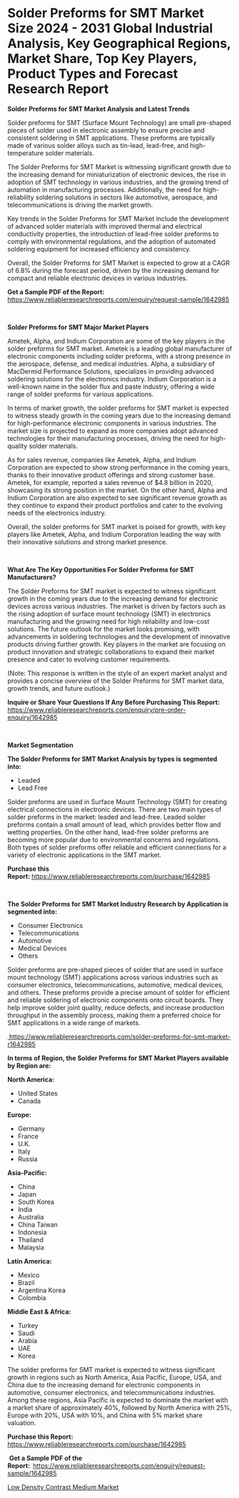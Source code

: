 <p><h1>Solder Preforms for SMT Market Size 2024 - 2031 Global Industrial Analysis, Key Geographical Regions, Market Share, Top Key Players, Product Types and Forecast Research Report</h1></p><p><strong>Solder Preforms for SMT Market Analysis and Latest Trends</strong></p>
<p><p>Solder preforms for SMT (Surface Mount Technology) are small pre-shaped pieces of solder used in electronic assembly to ensure precise and consistent soldering in SMT applications. These preforms are typically made of various solder alloys such as tin-lead, lead-free, and high-temperature solder materials.</p><p>The Solder Preforms for SMT Market is witnessing significant growth due to the increasing demand for miniaturization of electronic devices, the rise in adoption of SMT technology in various industries, and the growing trend of automation in manufacturing processes. Additionally, the need for high-reliability soldering solutions in sectors like automotive, aerospace, and telecommunications is driving the market growth.</p><p>Key trends in the Solder Preforms for SMT Market include the development of advanced solder materials with improved thermal and electrical conductivity properties, the introduction of lead-free solder preforms to comply with environmental regulations, and the adoption of automated soldering equipment for increased efficiency and consistency.</p><p>Overall, the Solder Preforms for SMT Market is expected to grow at a CAGR of 6.8% during the forecast period, driven by the increasing demand for compact and reliable electronic devices in various industries.</p></p>
<p><strong>Get a Sample PDF of the Report:&nbsp;</strong> <a href="https://www.reliableresearchreports.com/enquiry/request-sample/1642985">https://www.reliableresearchreports.com/enquiry/request-sample/1642985</a></p>
<p>&nbsp;</p>
<p><strong>Solder Preforms for SMT Major Market Players</strong></p>
<p><p>Ametek, Alpha, and Indium Corporation are some of the key players in the solder preforms for SMT market. Ametek is a leading global manufacturer of electronic components including solder preforms, with a strong presence in the aerospace, defense, and medical industries. Alpha, a subsidiary of MacDermid Performance Solutions, specializes in providing advanced soldering solutions for the electronics industry. Indium Corporation is a well-known name in the solder flux and paste industry, offering a wide range of solder preforms for various applications.</p><p>In terms of market growth, the solder preforms for SMT market is expected to witness steady growth in the coming years due to the increasing demand for high-performance electronic components in various industries. The market size is projected to expand as more companies adopt advanced technologies for their manufacturing processes, driving the need for high-quality solder materials.</p><p>As for sales revenue, companies like Ametek, Alpha, and Indium Corporation are expected to show strong performance in the coming years, thanks to their innovative product offerings and strong customer base. Ametek, for example, reported a sales revenue of $4.8 billion in 2020, showcasing its strong position in the market. On the other hand, Alpha and Indium Corporation are also expected to see significant revenue growth as they continue to expand their product portfolios and cater to the evolving needs of the electronics industry.</p><p>Overall, the solder preforms for SMT market is poised for growth, with key players like Ametek, Alpha, and Indium Corporation leading the way with their innovative solutions and strong market presence.</p></p>
<p>&nbsp;</p>
<p><strong>What Are The Key Opportunities For Solder Preforms for SMT Manufacturers?</strong></p>
<p><p>The Solder Preforms for SMT market is expected to witness significant growth in the coming years due to the increasing demand for electronic devices across various industries. The market is driven by factors such as the rising adoption of surface mount technology (SMT) in electronics manufacturing and the growing need for high reliability and low-cost solutions. The future outlook for the market looks promising, with advancements in soldering technologies and the development of innovative products driving further growth. Key players in the market are focusing on product innovation and strategic collaborations to expand their market presence and cater to evolving customer requirements.</p><p>(Note: This response is written in the style of an expert market analyst and provides a concise overview of the Solder Preforms for SMT market data, growth trends, and future outlook.)</p></p>
<p><strong>Inquire or Share Your Questions If Any Before Purchasing This Report:</strong> <a href="https://www.reliableresearchreports.com/enquiry/pre-order-enquiry/1642985">https://www.reliableresearchreports.com/enquiry/pre-order-enquiry/1642985</a></p>
<p>&nbsp;</p>
<p><strong>Market Segmentation</strong></p>
<p><strong>The Solder Preforms for SMT Market Analysis by types is segmented into:</strong></p>
<p><ul><li>Leaded</li><li>Lead Free</li></ul></p>
<p><p>Solder preforms are used in Surface Mount Technology (SMT) for creating electrical connections in electronic devices. There are two main types of solder preforms in the market: leaded and lead-free. Leaded solder preforms contain a small amount of lead, which provides better flow and wetting properties. On the other hand, lead-free solder preforms are becoming more popular due to environmental concerns and regulations. Both types of solder preforms offer reliable and efficient connections for a variety of electronic applications in the SMT market.</p></p>
<p><strong>Purchase this Report:&nbsp;</strong><a href="https://www.reliableresearchreports.com/purchase/1642985">https://www.reliableresearchreports.com/purchase/1642985</a></p>
<p>&nbsp;</p>
<p><strong>The Solder Preforms for SMT Market Industry Research by Application is segmented into:</strong></p>
<p><ul><li>Consumer Electronics</li><li>Telecommunications</li><li>Automotive</li><li>Medical Devices</li><li>Others</li></ul></p>
<p><p>Solder preforms are pre-shaped pieces of solder that are used in surface mount technology (SMT) applications across various industries such as consumer electronics, telecommunications, automotive, medical devices, and others. These preforms provide a precise amount of solder for efficient and reliable soldering of electronic components onto circuit boards. They help improve solder joint quality, reduce defects, and increase production throughput in the assembly process, making them a preferred choice for SMT applications in a wide range of markets.</p></p>
<p><a href="https://www.reliableresearchreports.com/solder-preforms-for-smt-market-r1642985">&nbsp;https://www.reliableresearchreports.com/solder-preforms-for-smt-market-r1642985</a></p>
<p><strong>In terms of Region, the Solder Preforms for SMT Market Players available by Region are:</strong></p>
<p>
    <p> <strong> North America: </strong>
        <ul>
            <li>United States</li>
            <li>Canada</li>
        </ul>
        </p> 
    <p> <strong> Europe: </strong>
        <ul>
            <li>Germany</li>
            <li>France</li>
            <li>U.K.</li>
            <li>Italy</li>
            <li>Russia</li>
        </ul>
        </p> 
    <p> <strong> Asia-Pacific: </strong>
        <ul>
            <li>China</li>
            <li>Japan</li>
            <li>South Korea</li>
            <li>India</li>
            <li>Australia</li>
            <li>China Taiwan</li>
            <li>Indonesia</li>
            <li>Thailand</li>
            <li>Malaysia</li>
        </ul>
        </p> 
    <p> <strong> Latin America: </strong>
        <ul>
            <li>Mexico</li>
            <li>Brazil</li>
            <li>Argentina Korea</li>
            <li>Colombia</li>
        </ul>
        </p> 
    <p> <strong> Middle East & Africa: </strong>
        <ul>
            <li>Turkey</li>
            <li>Saudi</li>
            <li>Arabia</li>
            <li>UAE</li>
            <li>Korea</li>
        </ul>
    </p>
    </p>
<p><p>The solder preforms for SMT market is expected to witness significant growth in regions such as North America, Asia Pacific, Europe, USA, and China due to the increasing demand for electronic components in automotive, consumer electronics, and telecommunications industries. Among these regions, Asia Pacific is expected to dominate the market with a market share of approximately 40%, followed by North America with 25%, Europe with 20%, USA with 10%, and China with 5% market share valuation.</p></p>
<p><strong>Purchase this Report: </strong><a href="https://www.reliableresearchreports.com/purchase/1642985">https://www.reliableresearchreports.com/purchase/1642985</a></p>
<p>&nbsp;<strong>Get a Sample PDF of the Report:&nbsp;&nbsp;</strong><a href="https://www.reliableresearchreports.com/enquiry/request-sample/1642985">https://www.reliableresearchreports.com/enquiry/request-sample/1642985</a></p>
<p><strong></strong></p>
<p><p><a href="https://github.com/yemakinde/Market-Research-Report-List-3/blob/main/low-density-contrast-medium-market.md">Low Density Contrast Medium Market</a></p></p>